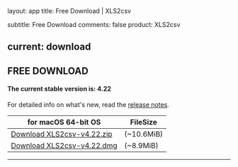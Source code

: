 layout: app
title: Free Download | XLS2csv

subtitle: Free Download
comments: false
product: XLS2csv

current: download
---

## <strong>FREE DOWNLOAD</strong>

#### <b>The current stable version is: 4.22</b>

For detailed info on what's new, read the [release notes](./changelog.html).

for macOS 64-bit OS | FileSize
------------------------------ | -------------------------
[Download XLS2csv-v4.22.zip](http://www.filefactory.com/file/2yfxt1z2zdkh/XLS2csv-4.22.zip)    | (~10.6MiB)
[Download XLS2csv-v4.22.dmg](http://www.filefactory.com/file/5fv7u561omq9/XLS2csv-4.22.dmg)    | (~8.9MiB)
---

